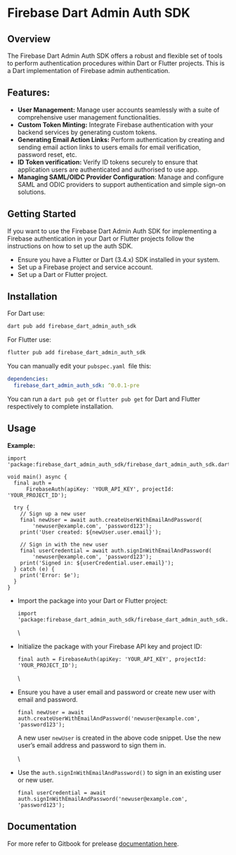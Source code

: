# Firebase Dart Admin Auth SDK

## Overview

The Firebase Dart Admin Auth SDK offers a robust and flexible set of tools to perform authentication procedures within Dart or Flutter projects. This is a Dart implementation of Firebase admin authentication.

## Features:

* **User Management:** Manage user accounts seamlessly with a suite of comprehensive user management functionalities.
* **Custom Token Minting:** Integrate Firebase authentication with your backend services by generating custom tokens.
* **Generating Email Action Links:** Perform authentication by creating and sending email action links to users emails for email verification, password reset, etc.
* **ID Token verification:** Verify ID tokens securely to ensure that application users are authenticated and authorised to use app.
* **Managing SAML/OIDC Provider Configuration**: Manage and configure SAML and ODIC providers to support authentication and simple sign-on solutions.

## Getting Started

If you want to use the Firebase Dart Admin Auth SDK for implementing a Firebase authentication in your Dart or Flutter projects follow the instructions on how to set up the auth SDK.

* Ensure you have a Flutter or Dart (3.4.x) SDK installed in your system.
* Set up a Firebase project and service account.
* Set up a Dart or Flutter project.

## Installation

For Dart use:

```bash
dart pub add firebase_dart_admin_auth_sdk
```


For Flutter use:

```javascript
flutter pub add firebase_dart_admin_auth_sdk
```


You can manually edit your `pubspec.yaml `file this:

```yaml
dependencies:
  firebase_dart_admin_auth_sdk: ^0.0.1-pre
```

You can run a `dart pub get` or `flutter pub get` for Dart and Flutter respectively to complete installation.

## Usage

**Example:**

```
import 'package:firebase_dart_admin_auth_sdk/firebase_dart_admin_auth_sdk.dart';

void main() async {
  final auth =
      FirebaseAuth(apiKey: 'YOUR_API_KEY', projectId: 'YOUR_PROJECT_ID');

  try {
    // Sign up a new user
    final newUser = await auth.createUserWithEmailAndPassword(
        'newuser@example.com', 'password123');
    print('User created: ${newUser.user.email}');

    // Sign in with the new user
    final userCredential = await auth.signInWithEmailAndPassword(
        'newuser@example.com', 'password123');
    print('Signed in: ${userCredential.user.email}');
  } catch (e) {
    print('Error: $e');
  }
}
```


* Import the package into your Dart or Flutter project:

  ```
  import 'package:firebase_dart_admin_auth_sdk/firebase_dart_admin_auth_sdk.dart';
  ```

  \
* Initialize the package with your Firebase API key and project ID:

  ```
  final auth = FirebaseAuth(apiKey: 'YOUR_API_KEY', projectId: 'YOUR_PROJECT_ID');
  ```

  \
* Ensure you have a user email and password or create new user with email and password.

  ```
  final newUser = await auth.createUserWithEmailAndPassword('newuser@example.com', 'password123');
  ```

  A new user `newUser` is created in the above code snippet. Use the new user’s email address and password to sign them in.

  \
* Use the `auth.signInWithEmailAndPassword()` to sign in an existing user or new user.

  ```
  final userCredential = await auth.signInWithEmailAndPassword('newuser@example.com', 'password123');
  ```


## Documentation

For more refer to Gitbook for prelease [documentation here](https://aortem.gitbook.io/firebase-dart-auth-admin-sdk/).